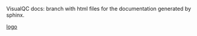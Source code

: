 
VisualQC docs: branch with html files for the documentation generated by sphinx.

[logo](docs/vqc_logo_small.png)

